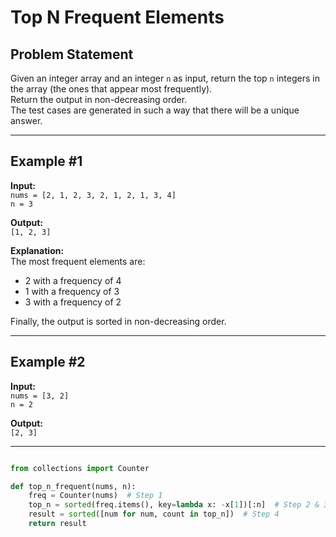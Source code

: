 # Top N Frequent Elements

## Problem Statement

Given an integer array and an integer `n` as input, return the top `n` integers in the array (the ones that appear most frequently).  
Return the output in non-decreasing order.  
The test cases are generated in such a way that there will be a unique answer.

---

## Example #1

**Input:**  
`nums = [2, 1, 2, 3, 2, 1, 2, 1, 3, 4]`  
`n = 3`

**Output:**  
`[1, 2, 3]`

**Explanation:**  
The most frequent elements are:  
- 2 with a frequency of 4  
- 1 with a frequency of 3  
- 3 with a frequency of 2  

Finally, the output is sorted in non-decreasing order.

---

## Example #2

**Input:**  
`nums = [3, 2]`  
`n = 2`

**Output:**  
`[2, 3]`

---
```python

from collections import Counter

def top_n_frequent(nums, n):
    freq = Counter(nums)  # Step 1
    top_n = sorted(freq.items(), key=lambda x: -x[1])[:n]  # Step 2 & 3
    result = sorted([num for num, count in top_n])  # Step 4
    return result
